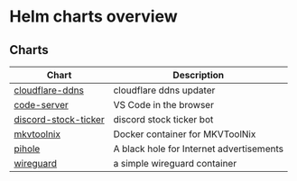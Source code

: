 # Helm charts overview

## Charts

| Chart | Description |
| ----- | ----------- |
| [cloudflare-ddns](cloudflare-ddns) | cloudflare ddns updater |
| [code-server](code-server) | VS Code in the browser |
| [discord-stock-ticker](discord-stock-ticker) | discord stock ticker bot |
| [mkvtoolnix](mkvtoolnix) | Docker container for MKVToolNix |
| [pihole](pihole) | A black hole for Internet advertisements |
| [wireguard](wireguard) | a simple wireguard container |
